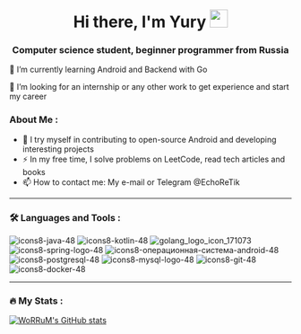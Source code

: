 <h1 align="center">Hi there, I'm Yury</a> 
<img src="https://github.com/blackcater/blackcater/raw/main/images/Hi.gif" height="32"/></h1>
<h3 align="center">Computer science student, beginner programmer from Russia</h3>
🌱 I’m currently learning Android and Backend with Go 

👯 I’m looking for an internship or any other work to get experience and start my career

### About Me :
  
- :telescope: I try myself in contributing to open-source Android and developing interesting projects
- :zap: In my free time, I solve problems on LeetCode, read tech articles and books
- :mailbox: How to contact me: My e-mail or Telegram @EchoReTik

---

### :hammer_and_wrench: Languages and Tools :
![icons8-java-48](https://user-images.githubusercontent.com/74863359/180645430-1f2e5bfd-67ae-41a9-b983-dd962ec067ea.png)
![icons8-kotlin-48](https://user-images.githubusercontent.com/74863359/180645431-d8fe140e-eaef-437a-81fc-4de6d9a0675a.png)
![golang_logo_icon_171073](https://user-images.githubusercontent.com/74863359/180645428-57e967a9-8cdf-4a84-8670-a737bde245ea.png)
![icons8-spring-logo-48](https://user-images.githubusercontent.com/74863359/180645432-e579e9d5-61f6-45cf-b0a8-e903534cd939.png)
![icons8-операционная-система-android-48](https://user-images.githubusercontent.com/74863359/180645433-34db0693-ba06-495b-9261-0487781bba8f.png)
![icons8-postgresql-48](https://user-images.githubusercontent.com/74863359/180647973-840f8072-7eb2-4d7e-957d-b6691ae11d7e.png)
![icons8-mysql-logo-48](https://user-images.githubusercontent.com/74863359/180647977-ccddb12f-5271-4c60-880b-e9297600f007.png)
![icons8-git-48](https://user-images.githubusercontent.com/74863359/180645429-99ed3e74-7929-4633-bce3-9b3843ca6489.png)
![icons8-docker-48](https://user-images.githubusercontent.com/74863359/180645473-eabb7a2f-cf86-4699-b687-9a6c7a695242.png)

---

### :fire: My Stats :

[![WoRRuM's GitHub stats](https://github-readme-stats.vercel.app/api?username=worrum&show_icons=true&theme=radical)](https://github.com/worrum/github-readme-stats)

<!--

**WoRRuM/worrum** is a ✨ _special_ ✨ repository because its `README.md` (this file) appears on your GitHub profile.

Here are some ideas to get you started:

- 🔭 I’m currently working on ...
- 🌱 I’m currently learning ...
- 👯 I’m looking to collaborate on ...
- 🤔 I’m looking for help with ...
- 💬 Ask me about ...
- 📫 How to reach me: ...
- 😄 Pronouns: ...
- ⚡ Fun fact: ...
-->

